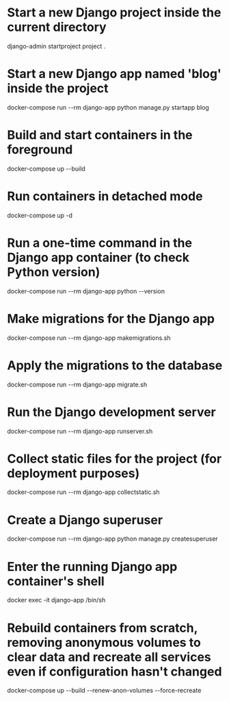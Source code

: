 # Start a new Django project inside the current directory
django-admin startproject project .

# Start a new Django app named 'blog' inside the project
docker-compose run --rm django-app python manage.py startapp blog

# Build and start containers in the foreground
docker-compose up --build

# Run containers in detached mode
docker-compose up -d

# Run a one-time command in the Django app container (to check Python version)
docker-compose run --rm django-app python --version

# Make migrations for the Django app
docker-compose run --rm django-app makemigrations.sh

# Apply the migrations to the database
docker-compose run --rm django-app migrate.sh

# Run the Django development server
docker-compose run --rm django-app runserver.sh

# Collect static files for the project (for deployment purposes)
docker-compose run --rm django-app collectstatic.sh

# Create a Django superuser
docker-compose run --rm django-app python manage.py createsuperuser

# Enter the running Django app container's shell
docker exec -it django-app /bin/sh

# Rebuild containers from scratch, removing anonymous volumes to clear data and recreate all services even if configuration hasn't changed
docker-compose up --build --renew-anon-volumes --force-recreate